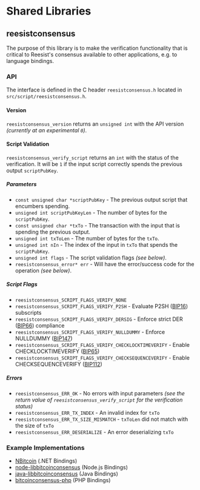 Shared Libraries
================

## reesistconsensus

The purpose of this library is to make the verification functionality that is critical to Reesist's consensus available to other applications, e.g. to language bindings.

### API

The interface is defined in the C header `reesistconsensus.h` located in  `src/script/reesistconsensus.h`.

#### Version

`reesistconsensus_version` returns an `unsigned int` with the API version *(currently at an experimental `0`)*.

#### Script Validation

`reesistconsensus_verify_script` returns an `int` with the status of the verification. It will be `1` if the input script correctly spends the previous output `scriptPubKey`.

##### Parameters
- `const unsigned char *scriptPubKey` - The previous output script that encumbers spending.
- `unsigned int scriptPubKeyLen` - The number of bytes for the `scriptPubKey`.
- `const unsigned char *txTo` - The transaction with the input that is spending the previous output.
- `unsigned int txToLen` - The number of bytes for the `txTo`.
- `unsigned int nIn` - The index of the input in `txTo` that spends the `scriptPubKey`.
- `unsigned int flags` - The script validation flags *(see below)*.
- `reesistconsensus_error* err` - Will have the error/success code for the operation *(see below)*.

##### Script Flags
- `reesistconsensus_SCRIPT_FLAGS_VERIFY_NONE`
- `reesistconsensus_SCRIPT_FLAGS_VERIFY_P2SH` - Evaluate P2SH ([BIP16](https://github.com/bitcoin/bips/blob/master/bip-0016.mediawiki)) subscripts
- `reesistconsensus_SCRIPT_FLAGS_VERIFY_DERSIG` - Enforce strict DER ([BIP66](https://github.com/bitcoin/bips/blob/master/bip-0066.mediawiki)) compliance
- `reesistconsensus_SCRIPT_FLAGS_VERIFY_NULLDUMMY` - Enforce NULLDUMMY ([BIP147](https://github.com/bitcoin/bips/blob/master/bip-0147.mediawiki))
- `reesistconsensus_SCRIPT_FLAGS_VERIFY_CHECKLOCKTIMEVERIFY` - Enable CHECKLOCKTIMEVERIFY ([BIP65](https://github.com/bitcoin/bips/blob/master/bip-0065.mediawiki))
- `reesistconsensus_SCRIPT_FLAGS_VERIFY_CHECKSEQUENCEVERIFY` - Enable CHECKSEQUENCEVERIFY ([BIP112](https://github.com/bitcoin/bips/blob/master/bip-0112.mediawiki))

##### Errors
- `reesistconsensus_ERR_OK` - No errors with input parameters *(see the return value of `reesistconsensus_verify_script` for the verification status)*
- `reesistconsensus_ERR_TX_INDEX` - An invalid index for `txTo`
- `reesistconsensus_ERR_TX_SIZE_MISMATCH` - `txToLen` did not match with the size of `txTo`
- `reesistconsensus_ERR_DESERIALIZE` - An error deserializing `txTo`

### Example Implementations
- [NBitcoin](https://github.com/NicolasDorier/NBitcoin/blob/master/NBitcoin/Script.cs#L814) (.NET Bindings)
- [node-libbitcoinconsensus](https://github.com/bitpay/node-libbitcoinconsensus) (Node.js Bindings)
- [java-libbitcoinconsensus](https://github.com/dexX7/java-libbitcoinconsensus) (Java Bindings)
- [bitcoinconsensus-php](https://github.com/Bit-Wasp/bitcoinconsensus-php) (PHP Bindings)
